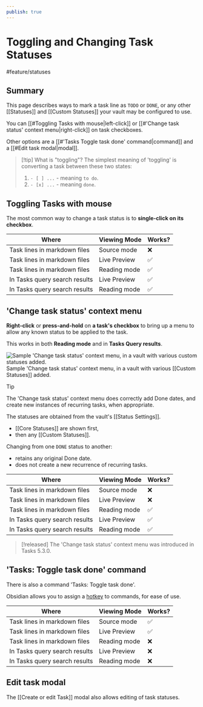 ```yaml
---
publish: true
---
```


# Toggling and Changing Task Statuses

<span class="related-pages">#feature/statuses</span>

## Summary

This page describes ways to mark a task line as `TODO` or `DONE`, or any other [[Statuses]] and [[Custom Statuses]] your vault may be configured to use.

You can [[#Toggling Tasks with mouse|left-click]] or [[#'Change task status' context menu|right-click]] on task checkboxes.

Other options are a [[#'Tasks Toggle task done' command|command]] and a [[#Edit task modal|modal]].

> [!tip] What is "toggling"?
> The simplest meaning of 'toggling' is converting a task between these two states:
>
> 1. `- [ ] ...` - meaning `to do`.
> 2. `- [x] ...` - meaning `done`.

## Toggling Tasks with mouse

The most common way to change a task status is to **single-click on its checkbox**.

| Where                         | Viewing Mode | Works? |
| ----------------------------- | ------------ | ------ |
| Task lines in markdown files  | Source mode  | ❌     |
| Task lines in markdown files  | Live Preview | ✅     |
| Task lines in markdown files  | Reading mode | ✅     |
| In Tasks query search results | Live Preview | ✅     |
| In Tasks query search results | Reading mode | ✅     |

## 'Change task status' context menu

**Right-click** or **press-and-hold** on **a task's checkbox** to bring up a menu to allow any known status to be applied to the task.

This works in both **Reading mode** and in **Tasks Query results**.

![Sample 'Change task status' context menu, in a vault with various custom statuses added.](change-status-context-menu-with-custom-statuses.png)
<span class="caption">Sample 'Change task status' context menu, in a vault with various [[Custom Statuses]] added.</span>

> [!tip]
> The 'Change task status' context menu does correctly add Done dates, and create new instances of recurring tasks, when appropriate.

The statuses are obtained from the vault's [[Status Settings]].

- [[Core Statuses]] are shown first,
- then any [[Custom Statuses]].

Changing from one `DONE` status to another:

- retains any original Done date.
- does not create a new recurrence of recurring tasks.

| Where                         | Viewing Mode | Works? |
| ----------------------------- | ------------ | ------ |
| Task lines in markdown files  | Source mode  | ❌     |
| Task lines in markdown files  | Live Preview | ❌     |
| Task lines in markdown files  | Reading mode | ✅     |
| In Tasks query search results | Live Preview | ✅     |
| In Tasks query search results | Reading mode | ✅     |

> [!released]
> The 'Change task status' context menu was introduced in Tasks 5.3.0.

## 'Tasks: Toggle task done' command

There is also a command 'Tasks: Toggle task done'.

Obsidian allows you to assign a [hotkey](https://help.obsidian.md/Customization/Custom+hotkeys) to commands, for ease of use.

| Where                         | Viewing Mode | Works? |
| ----------------------------- | ------------ | ------ |
| Task lines in markdown files  | Source mode  | ✅     |
| Task lines in markdown files  | Live Preview | ✅     |
| Task lines in markdown files  | Reading mode | ❌     |
| In Tasks query search results | Live Preview | ❌     |
| In Tasks query search results | Reading mode | ❌     |

## Edit task modal

The [[Create or edit Task]] modal also allows editing of task statuses.
